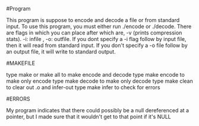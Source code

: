 #Program

This program is suppose to encode and decode a file or from standard input. To use this program, you must either run ./encode or ./decode. There are flags in which you can place after which are, -v (prints compression stats). -i: infile , -o: outfile. If you dont specify a -i flag follow by input file, then it will read from standard input. If you don't specify a -o file follow by an output file, it will write to standard output.

#MAKEFILE

type make or make all to make encode and decode
type make encode to make only encode
type make decode to make only decode
type make clean to clear out .o and infer-out
type make infer to check for errors

#ERRORS

My program indicates that there could possibly be a null dereferenced at a pointer, but I made sure that it wouldn't get to that point if it's NULL
